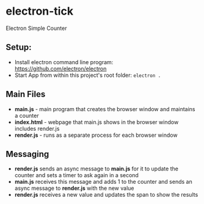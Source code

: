 # electron-tick
Electron Simple Counter

## Setup:
- Install electron command line program: https://github.com/electron/electron
- Start App from within this project's root folder: `electron .`

## Main Files
- __main.js__ - main program that creates the browser window and maintains a counter
- __index.html__ - webpage that main.js shows in the browser window includes render.js
- __render.js__ - runs as a separate process for each browser window

## Messaging
- __render.js__ sends an async message to __main.js__ for it to update the counter and sets a timer to ask again in a second
- __main.js__ receives this message and adds 1 to the counter and sends an async message to __render.js__ with the new value
- __render.js__ receives a new value and updates the span to show the results
